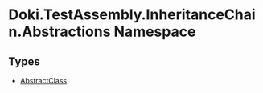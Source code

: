 # Doki.TestAssembly.InheritanceChain.Abstractions Namespace

## Types

- [AbstractClass](Doki.TestAssembly.InheritanceChain.Abstractions.AbstractClass.md)


